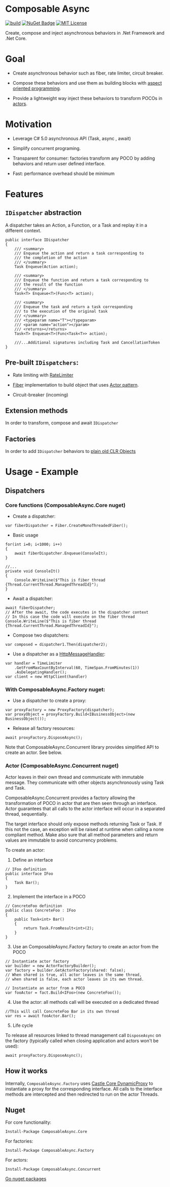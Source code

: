 Composable Async
================

[![build](https://img.shields.io/appveyor/ci/David-Desmaisons/ComposableAsync.svg)](https://ci.appveyor.com/project/David-Desmaisons/ComposableAsync)
[![NuGet Badge](https://buildstats.info/nuget/ComposableAsync.Core?includePreReleases=true)](https://www.nuget.org/packages/ComposableAsync.Core/)
[![MIT License](https://img.shields.io/github/license/David-Desmaisons/ComposableAsync.svg)](https://github.com/David-Desmaisons/ComposableAsync/blob/master/LICENSE)

Create, compose and inject asynchronous behaviors in .Net Framework and .Net Core.

# Goal

* Create asynchronous behavior such as fiber, rate limiter, circuit breaker.

* Compose these behaviors and use them as building blocks with [aspect oriented programming](https://www.wikiwand.com/en/Aspect-oriented_programming).

* Provide a lightweight way inject these behaviors to transform POCOs in [actors](https://en.wikipedia.org/wiki/Actor_model).

# Motivation

* Leverage C# 5.0 asynchronous API (Task, async , await)

* Simplify concurrent programing.

* Transparent for consumer: factories transform any POCO by adding behaviors and return user defined interface.

* Fast: performance overhead should be minimum

# Features

## `IDispatcher` abstraction 

A dispatcher takes an Action, a Function, or a Task and replay it in a different context.

```CSharp
public interface IDispatcher
{
	/// <summary>
	/// Enqueue the action and return a task corresponding to
	/// the completion of the action
	/// </summary>
	Task Enqueue(Action action);

	/// <summary>
	/// Enqueue the function and return a task corresponding to
	/// the result of the function
	/// </summary>
	Task<T> Enqueue<T>(Func<T> action);

	/// <summary>
	/// Enqueue the task and return a task corresponding
	/// to the execution of the original task
	/// </summary>
	/// <typeparam name="T"></typeparam>
	/// <param name="action"></param>
	/// <returns></returns>
	Task<T> Enqueue<T>(Func<Task<T>> action);

	///...Additional signatures including Task and CancellationToken
}
```

## Pre-built `IDispatchers`:
- Rate limiting with [RateLimiter](http://david-desmaisons.github.io/RateLimiter/index.html)

- [Fiber](https://www.wikiwand.com/en/Fiber_(computer_science)) implementation to build object that uses [Actor pattern](https://en.wikipedia.org/wiki/Actor_model).

- Circuit-breaker (incoming)

## Extension methods
In order to transform, compose and await `IDispatcher`

## Factories 
In order to add `IDispatcher` behaviors to [plain old CLR Objects](https://www.wikipedia.org//wiki/Plain_old_CLR_object)

# Usage - Example

## Dispatchers

### Core functions (ComposableAsync.Core nuget)
- Create a dispatcher:

```CSharp
var fiberDispatcher = Fiber.CreateMonoThreadedFiber();
```

- Basic usage

```CSharp
for(int i=0; i<1000; i++)
{
	await fiberDispatcher.Enqueue(ConsoleIt);
}

//...
private void ConsoleIt()
{
	Console.WriteLine($"This is fiber thread {Thread.CurrentThread.ManagedThreadId}");
}
```

- Await a dispatcher:

```CSharp
await fiberDispatcher;
// After the await, the code executes in the dispatcher context
// In this case the code will execute on the fiber thread
Console.WriteLine($"This is fiber thread {Thread.CurrentThread.ManagedThreadId}");
```

- Compose two dispatchers:

```CSharp
var composed = dispatcher1.Then(dispatcher2);
```

- Use a dispatcher as a [HttpMessageHandler](https://docs.microsoft.com/en-us/dotnet/api/system.net.http.httpmessagehandler?view=netframework-4.8):
```CSharp
var handler = TimeLimiter
	.GetFromMaxCountByInterval(60, TimeSpan.FromMinutes(1))
	.AsDelegatingHandler();
var client = new HttpClient(handler)
```

### With ComposableAsync.Factory nuget:

- Use a dispatcher to create a proxy:

```CSharp
var proxyFactory = new ProxyFactory(dispatcher);
var proxyObject = proxyFactory.Build<IBusinessObject>(new BusinessObject());
```

- Release all factory resources:

```CSharp
await proxyFactory.DisposeAsync();
```

Note that ComposableAsync.Concurrent library provides simplified API to create an actor. See below.

### Actor (ComposableAsync.Concurrent nuget)

Actor leaves in their own thread and communicate with immutable message. They communicate with other objects asynchronously using Task and Task<T>.

 ComposableAsync.Concurrent provides a factory allowing the transformation of POCO in actor that are then seen through an interface.
Actor guarantees that all calls to the actor interface will occur in a separated thread, sequentially.

The target interface should only expose methods returning Task or Task<T>.
If this not the case, an exception will be raised at runtime when calling a none compliant method.
Make also sure that all method parameters and return values are immutable to avoid concurrency problems.

To create an actor:

1) Define an interface

```CSharp
// IFoo definition
public interface IFoo
{
	Task Bar();
}
```

2) Implement the interface in a POCO	

```CSharp
// ConcreteFoo definition
public class ConcreteFoo : IFoo
{
	public Task<int> Bar()
	{
		return Task.FromResult<int>(2);
	}
}
```

3) Use an ComposableAsync.Factory factory to create an actor from the POCO

```CSharp
// Instantiate actor factory
var builder = new ActorFactoryBuilder();
var factory = builder.GetActorFactory(shared: false);
// When shared is true, all actor leaves in the same thread,
// when shared is false, each actor leaves in its own thread.

// Instantiate an actor from a POCO
var fooActor = fact.Build<IFoo>(new ConcreteFoo());
```	
4) Use the actor: all methods call will be executed on a dedicated thread

```CSharp
//This will call ConcreteFoo Bar in its own thread
var res = await fooActor.Bar();
```

5) Life cycle

To release all resources linked to thread management call `DisposeAsync` on the factory (typically called when closing application and actors won't be used):


```CSharp
await proxyFactory.DisposeAsync();
```

How it works
------------
Internally, `ComposableAsync.Factory` uses [Castle Core DynamicProxy](https://github.com/castleproject/Core) to instantiate a proxy for the corresponding interface.
All calls to the interface methods are intercepted and then redirected to run on the actor Threads.

Nuget
-----
For core functionality:

```
Install-Package ComposableAsync.Core
```

For factories:

```
Install-Package ComposableAsync.Factory
```

For actors:

```
Install-Package ComposableAsync.Concurrent
```

[Go nuget packages](https://www.nuget.org/packages/ComposableAsync.Core/)

